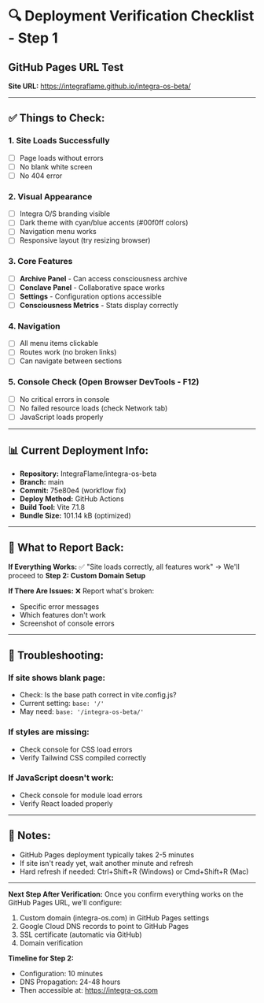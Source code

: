 # 🔍 Deployment Verification Checklist - Step 1

## GitHub Pages URL Test
**Site URL:** https://integraflame.github.io/integra-os-beta/

---

## ✅ Things to Check:

### 1. **Site Loads Successfully**
- [ ] Page loads without errors
- [ ] No blank white screen
- [ ] No 404 error

### 2. **Visual Appearance**
- [ ] Integra O/S branding visible
- [ ] Dark theme with cyan/blue accents (#00f0ff colors)
- [ ] Navigation menu works
- [ ] Responsive layout (try resizing browser)

### 3. **Core Features**
- [ ] **Archive Panel** - Can access consciousness archive
- [ ] **Conclave Panel** - Collaborative space works
- [ ] **Settings** - Configuration options accessible
- [ ] **Consciousness Metrics** - Stats display correctly

### 4. **Navigation**
- [ ] All menu items clickable
- [ ] Routes work (no broken links)
- [ ] Can navigate between sections

### 5. **Console Check** (Open Browser DevTools - F12)
- [ ] No critical errors in console
- [ ] No failed resource loads (check Network tab)
- [ ] JavaScript loads properly

---

## 📊 Current Deployment Info:

- **Repository:** IntegraFlame/integra-os-beta
- **Branch:** main
- **Commit:** 75e80e4 (workflow fix)
- **Deploy Method:** GitHub Actions
- **Build Tool:** Vite 7.1.8
- **Bundle Size:** 101.14 kB (optimized)

---

## 🎯 What to Report Back:

**If Everything Works:**
✅ "Site loads correctly, all features work"
→ We'll proceed to **Step 2: Custom Domain Setup**

**If There Are Issues:**
❌ Report what's broken:
- Specific error messages
- Which features don't work
- Screenshot of console errors

---

## 🔧 Troubleshooting:

### If site shows blank page:
- Check: Is the base path correct in vite.config.js?
- Current setting: `base: '/'`
- May need: `base: '/integra-os-beta/'`

### If styles are missing:
- Check console for CSS load errors
- Verify Tailwind CSS compiled correctly

### If JavaScript doesn't work:
- Check console for module load errors
- Verify React loaded properly

---

## 📝 Notes:
- GitHub Pages deployment typically takes 2-5 minutes
- If site isn't ready yet, wait another minute and refresh
- Hard refresh if needed: Ctrl+Shift+R (Windows) or Cmd+Shift+R (Mac)

---

**Next Step After Verification:**
Once you confirm everything works on the GitHub Pages URL, we'll configure:
1. Custom domain (integra-os.com) in GitHub Pages settings
2. Google Cloud DNS records to point to GitHub Pages
3. SSL certificate (automatic via GitHub)
4. Domain verification

**Timeline for Step 2:**
- Configuration: 10 minutes
- DNS Propagation: 24-48 hours
- Then accessible at: https://integra-os.com
